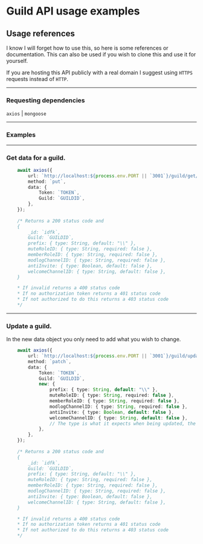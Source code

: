 # Guild API usage examples

## Usage references
I know I will forget how to use this, so here is some references or documentation. This can also be used if you wish to clone this and use it for yourself.

If you are hosting this API publicly with a real domain I suggest using `HTTPS` requests instead of `HTTP`.

---

### Requesting dependencies

`axios` | `mongoose`

---
### Examples

---

### Get data for a guild.

```ts
    await axios({
        url: `http://localhost:${process.env.PORT || `3001`}/guild/get/`,
        method: `put`,
        data: {
            Token: `TOKEN`,
            Guild: `GUILDID`,
        },
    });
    
    /* Returns a 200 status code and
    {
        _id: `idfk`,
        Guild: `GUILDID`,
        prefix: { type: String, default: "\\" },
        muteRoleID: { type: String, required: false },
        memberRoleID: { type: String, required: false },
        modlogChannelID: { type: String, required: false },
        antiInvite: { type: Boolean, default: false },
        welcomeChannelID: { type: String, default: false },
    }

    * If invalid returns a 400 status code
    * If no authorization token returns a 401 status code
    * If not authorized to do this returns a 403 status code
    */
```

---

### Update a guild.

In the new data object you only need to add what you wish to change.

```ts
    await axios({
        url: `http://localhost:${process.env.PORT || `3001`}/guild/update/`,
        method: `patch`,
        data: {
            Token: `TOKEN`,
            Guild: `GUILDID`,
            new: {
                prefix: { type: String, default: "\\" },
                muteRoleID: { type: String, required: false },
                memberRoleID: { type: String, required: false },
                modlogChannelID: { type: String, required: false },
                antiInvite: { type: Boolean, default: false },
                welcomeChannelID: { type: String, default: false },
                // The type is what it expects when being updated, the default is what it is set to upon creation.
            },
        },
    });
    
    /* Returns a 200 status code and
    {
        _id: `idfk`,
        Guild: `GUILDID`,
        prefix: { type: String, default: "\\" },
        muteRoleID: { type: String, required: false },
        memberRoleID: { type: String, required: false },
        modlogChannelID: { type: String, required: false },
        antiInvite: { type: Boolean, default: false },
        welcomeChannelID: { type: String, default: false },
    }

    * If invalid returns a 400 status code
    * If no authorization token returns a 401 status code
    * If not authorized to do this returns a 403 status code
    */
```
